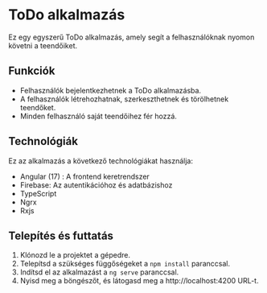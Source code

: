 # ToDo alkalmazás

Ez egy egyszerű ToDo alkalmazás, amely segít a felhasználóknak nyomon követni a teendőiket.

## Funkciók

- Felhasználók bejelentkezhetnek a ToDo alkalmazásba.
- A felhasználók létrehozhatnak, szerkeszthetnek és törölhetnek teendőket.
- Minden felhasználó saját teendőihez fér hozzá.

## Technológiák

Ez az alkalmazás a következő technológiákat használja:

- Angular (17) : A frontend keretrendszer
- Firebase: Az autentikációhoz és adatbázishoz
- TypeScript
- Ngrx
- Rxjs

## Telepítés és futtatás

1. Klónozd le a projektet a gépedre.
2. Telepítsd a szükséges függőségeket a `npm install` paranccsal.
3. Indítsd el az alkalmazást a `ng serve` paranccsal.
4. Nyisd meg a böngészőt, és látogasd meg a http://localhost:4200 URL-t.


